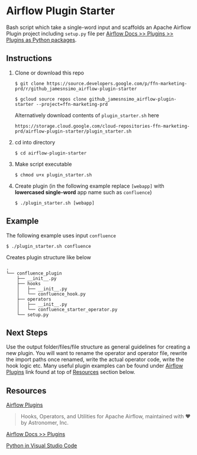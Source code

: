 # Airflow Plugin Starter

Bash script which take a single-word input and scaffolds an Apache Airflow Plugin project including `setup.py` file per [Airflow Docs >> Plugins >> Plugins as Python packages](https://airflow.apache.org/plugins.html#plugins-as-python-packages).

## Instructions

1. Clone or download this repo

   ```
   $ git clone https://source.developers.google.com/p/ffn-marketing-prd/r/github_jamesnsimo_airflow-plugin-starter
   ```

   ```
   $ gcloud source repos clone github_jamesnsimo_airflow-plugin-starter --project=ffn-marketing-prd
   ```

   Alternatively download contents of `plugin_starter.sh` here

   ```
   https://storage.cloud.google.com/cloud-repositories-ffn-marketing-prd/airflow-plugin-starter/plugin_starter.sh
   ```

1. cd into directory

   ```
   $ cd airflow-plugin-starter
   ```

1. Make script executable

   ```
   $ chmod u+x plugin_starter.sh
   ```

1. Create plugin (in the following example replace `[webapp]` with **lowercased single-word** app name such as `confluence`)

   ```
   $ ./plugin_starter.sh [webapp]
   ```

## Example

The following example uses input `confluence`

```
$ ./plugin_starter.sh confluence
```

Creates plugin structure like below

```
.
└── confluence_plugin
    ├── __init__.py
    ├── hooks
    │   ├── __init__.py
    │   └── confluence_hook.py
    ├── operators
    │   ├── __init__.py
    │   └── confluence_starter_operator.py
    └── setup.py
```

## Next Steps

Use the output folder/files/file structure as general guidelines for creating a new plugin. You will want to rename the operator and operator file, rewrite the import paths once renamed, write the actual operator code, write the hook logic etc. Many useful plugin examples can be found under [Airflow Plugins](https://github.com/airflow-plugins) link found at top of [Resources](#Resources) section below.

## Resources

[Airflow Plugins](https://github.com/airflow-plugins)

> Hooks, Operators, and Utilities for Apache Airflow, maintained with ❤️ by Astronomer, Inc.

[Airflow Docs >> Plugins](https://airflow.apache.org/plugins.html)

[Python in Visual Studio Code](https://code.visualstudio.com/docs/languages/python)

